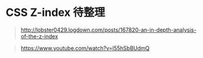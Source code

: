 # CSS Z-index 待整理
> http://lobster0429.logdown.com/posts/167820-an-in-depth-analysis-of-the-z-index

> https://www.youtube.com/watch?v=l55hSbBUdmQ